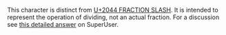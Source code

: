 This character is distinct from [U+2044 FRACTION SLASH](/U+2044). It is
intended to represent the operation of dividing, not an actual fraction. For a
discussion see [this detailed answer](https://superuser.com/a/922075/2280) on
SuperUser.

